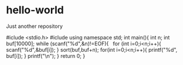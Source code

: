 # hello-world
Just another repository

#iclude <stdio.h>
#iclude <algorithm>
using namespace std;
int main(){
  int n;
  int buf[10000];
  while (scanf("%d",&n)!=EOF){
    for (int i=0;i<n;i++){
                           scanf("%d",&buf[i]);
                           }
    sort(buf,buf+n);
    for(int i=0;i<n;i++){
      printf("%d", buf[i]);
    }
    printf("\n");
  }
  return 0;
}
